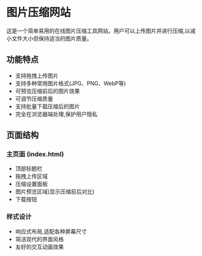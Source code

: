 # 图片压缩网站

这是一个简单易用的在线图片压缩工具网站。用户可以上传图片并进行压缩,以减小文件大小但保持适当的图片质量。

## 功能特点

- 支持拖拽上传图片
- 支持多种常用图片格式(JPG、PNG、WebP等)
- 可预览压缩前后的图片效果
- 可调节压缩质量
- 支持批量下载压缩后的图片
- 完全在浏览器端处理,保护用户隐私

## 页面结构

### 主页面 (index.html)
- 顶部标题栏
- 拖拽上传区域
- 压缩设置面板
- 图片预览区域(显示压缩前后对比)
- 下载按钮

### 样式设计
- 响应式布局,适配各种屏幕尺寸
- 简洁现代的界面风格
- 友好的交互动画效果 